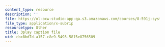 ```yaml
---
content_type: resource
description: ''
file: https://ol-ocw-studio-app-qa.s3.amazonaws.com/courses/8-591j-systems-biology-fall-2014/cbc8bd7da157c8e954935815e8756509_EFXjKHdbi6A.srt
file_type: application/x-subrip
resourcetype: Other
title: 3play caption file
uid: cbc8bd7d-a157-c8e9-5493-5815e8756509
---
```

